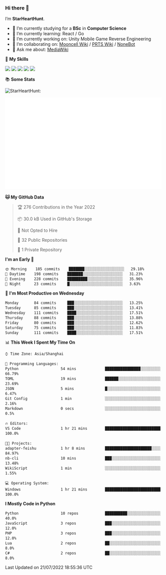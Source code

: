 ### Hi there 👋

I’m **StarHeartHunt**.

- 🏫 I’m currently studying for a **BSc** in **Computer Science**
- 🌱 I’m currently learning: React / Go
- 🔭 I’m currently working on: Unity Mobile Game Reverse Engineering
- 👯 I’m collaborating on: [Mooncell Wiki](https://fgo.wiki/) / [PRTS Wiki](http://prts.wiki/) / [NoneBot](https://github.com/nonebot)
- 💬 Ask me about: [MediaWiki](https://www.mediawiki.org)

🌟 **My Skills**

![](https://img.shields.io/badge/-Python-3e74a2?style=flat-square&logo=Python&logoColor=fff)
![](https://img.shields.io/badge/-Vue-4fc08d?style=flat-square&logo=vue.js&logoColor=fff)
![](https://img.shields.io/badge/-Node.js-339933?style=flat-square&logo=node.js&logoColor=fff)
![](https://img.shields.io/badge/-Linux-000000?style=flat-square&logo=Linux&logoColor=fff)
![](https://img.shields.io/badge/-Dotnet-512bd4?style=flat-square&logo=.net&logoColor=fff)

📚 **Some Stats**

![StarHeartHunt:](https://count.getloli.com/get/@StarHeartHunt?theme=gelbooru)

![](https://github.com/StarHeartHunt/github-stats/blob/master/generated/overview.svg)

<!--START_SECTION:waka-->
**🐱 My GitHub Data** 

> 🏆 276 Contributions in the Year 2022
 > 
> 📦 30.0 kB Used in GitHub's Storage 
 > 
> 🚫 Not Opted to Hire
 > 
> 📜 32 Public Repositories 
 > 
> 🔑 1 Private Repository 
 > 
**I'm an Early 🐤** 

```text
🌞 Morning    185 commits    ███████░░░░░░░░░░░░░░░░░░   29.18% 
🌆 Daytime    198 commits    ███████░░░░░░░░░░░░░░░░░░   31.23% 
🌃 Evening    228 commits    █████████░░░░░░░░░░░░░░░░   35.96% 
🌙 Night      23 commits     █░░░░░░░░░░░░░░░░░░░░░░░░   3.63%

```
📅 **I'm Most Productive on Wednesday** 

```text
Monday       84 commits     ███░░░░░░░░░░░░░░░░░░░░░░   13.25% 
Tuesday      85 commits     ███░░░░░░░░░░░░░░░░░░░░░░   13.41% 
Wednesday    111 commits    ████░░░░░░░░░░░░░░░░░░░░░   17.51% 
Thursday     88 commits     ███░░░░░░░░░░░░░░░░░░░░░░   13.88% 
Friday       80 commits     ███░░░░░░░░░░░░░░░░░░░░░░   12.62% 
Saturday     75 commits     ███░░░░░░░░░░░░░░░░░░░░░░   11.83% 
Sunday       111 commits    ████░░░░░░░░░░░░░░░░░░░░░   17.51%

```


📊 **This Week I Spent My Time On** 

```text
⌚︎ Time Zone: Asia/Shanghai

💬 Programming Languages: 
Python                   54 mins             ████████████████░░░░░░░░░   66.79% 
TOML                     19 mins             ██████░░░░░░░░░░░░░░░░░░░   23.69% 
JSON                     5 mins              █░░░░░░░░░░░░░░░░░░░░░░░░   6.47% 
Git Config               1 min               ░░░░░░░░░░░░░░░░░░░░░░░░░   2.16% 
Markdown                 0 secs              ░░░░░░░░░░░░░░░░░░░░░░░░░   0.5%

🔥 Editors: 
VS Code                  1 hr 21 mins        █████████████████████████   100.0%

🐱‍💻 Projects: 
adapter-feishu           1 hr 8 mins         █████████████████████░░░░   84.97% 
nb-cli                   10 mins             ███░░░░░░░░░░░░░░░░░░░░░░   13.48% 
WikiScript               1 min               ░░░░░░░░░░░░░░░░░░░░░░░░░   1.55%

💻 Operating System: 
Windows                  1 hr 21 mins        █████████████████████████   100.0%

```

**I Mostly Code in Python** 

```text
Python                   10 repos            ██████████░░░░░░░░░░░░░░░   40.0% 
JavaScript               3 repos             ███░░░░░░░░░░░░░░░░░░░░░░   12.0% 
PHP                      3 repos             ███░░░░░░░░░░░░░░░░░░░░░░   12.0% 
Lua                      2 repos             ██░░░░░░░░░░░░░░░░░░░░░░░   8.0% 
C#                       2 repos             ██░░░░░░░░░░░░░░░░░░░░░░░   8.0%

```



 Last Updated on 21/07/2022 18:55:36 UTC
<!--END_SECTION:waka-->

